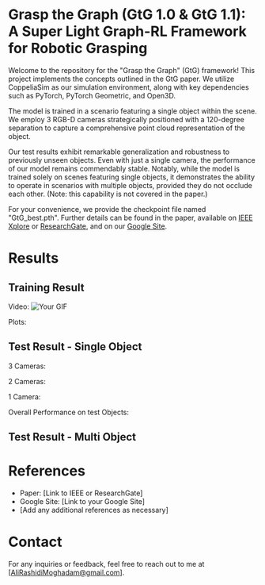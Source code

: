 # Grasp the Graph (GtG 1.0 & GtG 1.1): A Super Light Graph-RL Framework for Robotic Grasping

Welcome to the repository for the "Grasp the Graph" (GtG) framework! This project implements the concepts outlined in the GtG paper. We utilize CoppeliaSim as our simulation environment, along with key dependencies such as PyTorch, PyTorch Geometric, and Open3D.

The model is trained in a scenario featuring a single object within the scene. We employ 3 RGB-D cameras strategically positioned with a 120-degree separation to capture a comprehensive point cloud representation of the object.

Our test results exhibit remarkable generalization and robustness to previously unseen objects. Even with just a single camera, the performance of our model remains commendably stable. Notably, while the model is trained solely on scenes featuring single objects, it demonstrates the ability to operate in scenarios with multiple objects, provided they do not occlude each other. (Note: this capability is not covered in the paper.)

For your convenience, we provide the checkpoint file named "GtG_best.pth". Further details can be found in the paper, available on [IEEE Xplore](https://ieeexplore.ieee.org/abstract/document/10412387) or [ResearchGate](https://www.researchgate.net/profile/Ali-Rashidi-Moghadam/publication/377819311_Grasp_the_Graph_GtG_A_Super_Light_Graph-RL_Framework_for_Robotic_Grasping/links/65ca348f1e1ec12eff8a5659/Grasp-the-Graph-GtG-A-Super-Light-Graph-RL-Framework-for-Robotic-Grasping.pdf), and on our [Google Site](https://sites.google.com/view/grasp-the-graph-gtg/home).

# Results

## Training Result
Video:
![Your GIF](https://github.com/Ali-Rashidi/GtG_1.0_1.1/16.gif)

Plots:

## Test Result - Single Object
3 Cameras:

2 Cameras:

1 Camera:

Overall Performance on test Objects:

## Test Result - Multi Object


# References
- Paper: [Link to IEEE or ResearchGate]
- Google Site: [Link to your Google Site]
- [Add any additional references as necessary]


# Contact
For any inquiries or feedback, feel free to reach out to me at [AliRashidiMoghadam@gmail.com].
